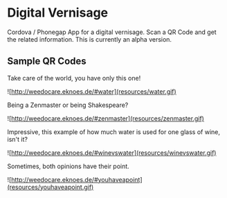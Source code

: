 # Digital Vernisage
Cordova / Phonegap App for a digital vernisage. Scan a QR Code and get the related information. 
This is currently an alpha version.

## Sample QR Codes
Take care of the world, you have only this one!

![http://weedocare.eknoes.de/#water](resources/water.gif)

Being a Zenmaster or being Shakespeare?

![http://weedocare.eknoes.de/#zenmaster](resources/zenmaster.gif)

Impressive, this example of how much water is used for one glass of wine, isn't it?

![http://weedocare.eknoes.de/#winevswater](resources/winevswater.gif)

Sometimes, both opinions have their point.

![http://weedocare.eknoes.de/#youhaveapoint](resources/youhaveapoint.gif)
